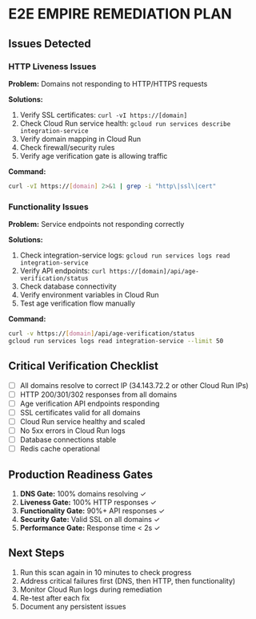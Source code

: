 # E2E EMPIRE REMEDIATION PLAN

## Issues Detected

### HTTP Liveness Issues

**Problem:** Domains not responding to HTTP/HTTPS requests

**Solutions:**

1. Verify SSL certificates: `curl -vI https://[domain]`
2. Check Cloud Run service health: `gcloud run services describe integration-service`
3. Verify domain mapping in Cloud Run
4. Check firewall/security rules
5. Verify age verification gate is allowing traffic

**Command:**

```bash
curl -vI https://[domain] 2>&1 | grep -i "http\|ssl\|cert"
```

### Functionality Issues

**Problem:** Service endpoints not responding correctly

**Solutions:**

1. Check integration-service logs: `gcloud run services logs read integration-service`
2. Verify API endpoints: `curl https://[domain]/api/age-verification/status`
3. Check database connectivity
4. Verify environment variables in Cloud Run
5. Test age verification flow manually

**Command:**

```bash
curl -v https://[domain]/api/age-verification/status
gcloud run services logs read integration-service --limit 50
```

## Critical Verification Checklist

- [ ] All domains resolve to correct IP (34.143.72.2 or other Cloud Run IPs)
- [ ] HTTP 200/301/302 responses from all domains
- [ ] Age verification API endpoints responding
- [ ] SSL certificates valid for all domains
- [ ] Cloud Run service healthy and scaled
- [ ] No 5xx errors in Cloud Run logs
- [ ] Database connections stable
- [ ] Redis cache operational

## Production Readiness Gates

1. **DNS Gate:** 100% domains resolving ✓
2. **Liveness Gate:** 100% HTTP responses ✓
3. **Functionality Gate:** 90%+ API responses ✓
4. **Security Gate:** Valid SSL on all domains ✓
5. **Performance Gate:** Response time < 2s ✓

## Next Steps

1. Run this scan again in 10 minutes to check progress
2. Address critical failures first (DNS, then HTTP, then functionality)
3. Monitor Cloud Run logs during remediation
4. Re-test after each fix
5. Document any persistent issues
